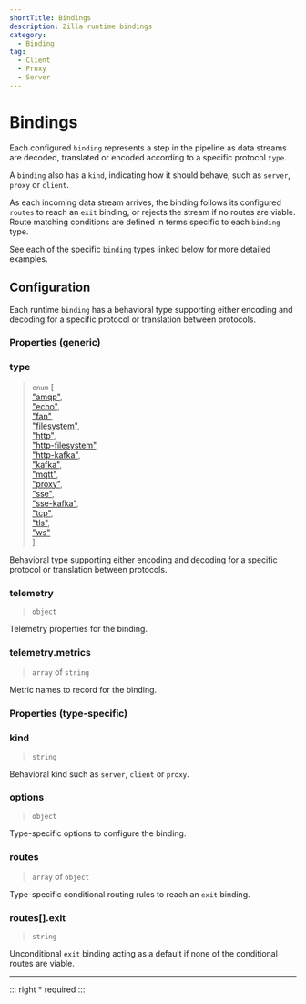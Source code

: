 ```yaml
---
shortTitle: Bindings
description: Zilla runtime bindings
category:
  - Binding
tag:
  - Client
  - Proxy
  - Server
---
```


# Bindings

Each configured `binding` represents a step in the pipeline as data streams are decoded, translated or encoded according to a specific protocol `type`.

A `binding` also has a `kind`, indicating how it should behave, such as `server`, `proxy` or `client`.

As each incoming data stream arrives, the binding follows its configured `routes` to reach an `exit` binding, or rejects the stream if no routes are viable. Route matching conditions are defined in terms specific to each `binding` type.

See each of the specific `binding` types linked below for more detailed examples.

## Configuration

Each runtime `binding` has a behavioral type supporting either encoding and decoding for a specific protocol or translation between protocols.

### Properties (generic)

### type

> `enum` \[\
> ["amqp"](binding-amqp.md),\
> ["echo"](binding-echo.md),\
> ["fan"](binding-fan.md),\
> ["filesystem"](binding-filesystem.md),\
> ["http"](binding-http.md),\
> ["http-filesystem"](binding-http-filesystem.md),\
> ["http-kafka"](binding-http-kafka.md),\
> ["kafka"](binding-kafka.md),\
> ["mqtt"](binding-mqtt.md),\
> ["proxy"](binding-proxy.md),\
> ["sse"](binding-sse.md),\
> ["sse-kafka"](binding-sse-kafka.md),\
> ["tcp"](binding-tcp.md),\
> ["tls"](binding-tls.md),\
> ["ws"](binding-ws.md)\
> \]

Behavioral type supporting either encoding and decoding for a specific protocol or translation between protocols.

### telemetry

> `object`

Telemetry properties for the binding.

### telemetry.metrics

> `array` of `string`

Metric names to record for the binding.


### Properties (type-specific)

### kind

> `string`

Behavioral kind such as `server`, `client` or `proxy`.

### options

> `object`

Type-specific options to configure the binding.

### routes

> `array` of `object`

Type-specific conditional routing rules to reach an `exit` binding.

### routes[].exit

> `string`

Unconditional `exit` binding acting as a default if none of the conditional routes are viable.

---

::: right
\* required
:::

